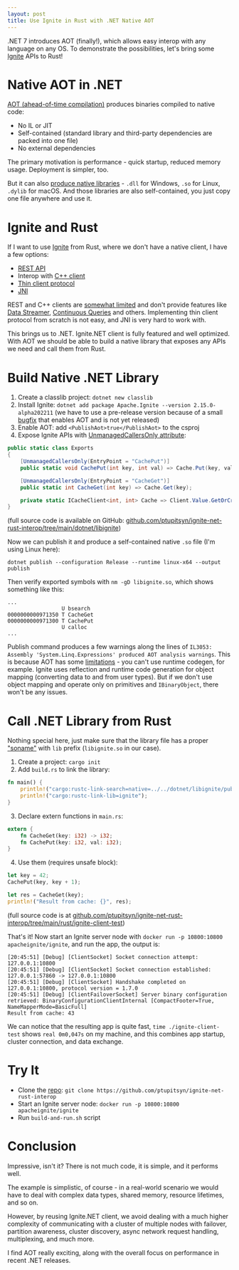 ```yaml
---
layout: post
title: Use Ignite in Rust with .NET Native AOT
---
```


.NET 7 introduces AOT (finally!), which allows easy interop with any language on any OS. To demonstrate the possibilities, let's bring some [Ignite](https://ignite.apache.org/) APIs to Rust!

# Native AOT in .NET

[AOT (ahead-of-time compilation)](https://learn.microsoft.com/en-us/dotnet/core/deploying/native-aot/) produces binaries compiled to native code:
* No IL or JIT
* Self-contained (standard library and third-party dependencies are packed into one file)
* No external dependencies

The primary motivation is performance - quick startup, reduced memory usage. Deployment is simpler, too.

But it can also [produce native libraries](https://learn.microsoft.com/en-us/dotnet/core/deploying/native-aot/#build-native-libraries) - `.dll` for Windows, `.so` for Linux, `.dylib` for macOS.
And those libraries are also self-contained, you just copy one file anywhere and use it.

# Ignite and Rust

If I want to use [Ignite](https://ignite.apache.org/) from Rust, where we don't have a native client, I have a few options:
* [REST API](https://ignite.apache.org/docs/latest/restapi)
* Interop with [C++ client](https://ignite.apache.org/docs/latest/quick-start/cpp) 
* [Thin client protocol](https://cwiki.apache.org/confluence/display/IGNITE/IEP-9+Thin+Client+Protocol)
* [JNI](https://en.wikipedia.org/wiki/Java_Native_Interface)

REST and C++ clients are [somewhat limited](https://cwiki.apache.org/confluence/display/IGNITE/Thin+clients+features) and don't provide features like 
[Data Streamer](https://ignite.apache.org/docs/latest/data-streaming), [Continuous Queries](https://ignite.apache.org/docs/latest/key-value-api/continuous-queries) and others.
Implementing thin client protocol from scratch is not easy, and JNI is very hard to work with.

This brings us to .NET. Ignite.NET client is fully featured and well optimized. 
With AOT we should be able to build a native library that exposes any APIs we need and call them from Rust.

# Build Native .NET Library

1. Create a classlib project: `dotnet new classlib`
2. Install Ignite: `dotnet add package Apache.Ignite --version 2.15.0-alpha202211` (we have to use a pre-release version because of a small [bugfix](https://github.com/apache/ignite/commit/6ad8d4085b48f0bd667f478df7a1b91e521c97c3) that enables AOT and is not yet released)
3. Enable AOT: add `<PublishAot>true</PublishAot>` to the csproj 
4. Expose Ignite APIs with [UnmanagedCallersOnly attribute](https://learn.microsoft.com/en-us/dotnet/api/system.runtime.interopservices.unmanagedcallersonlyattribute?view=net-6.0):
```csharp
public static class Exports
{
    [UnmanagedCallersOnly(EntryPoint = "CachePut")]
    public static void CachePut(int key, int val) => Cache.Put(key, val);

    [UnmanagedCallersOnly(EntryPoint = "CacheGet")]
    public static int CacheGet(int key) => Cache.Get(key);

    private static ICacheClient<int, int> Cache => Client.Value.GetOrCreateCache<int, int>("c");
}
```

(full source code is available on GitHub: [github.com/ptupitsyn/ignite-net-rust-interop/tree/main/dotnet/libignite](https://github.com/ptupitsyn/ignite-net-rust-interop/tree/main/dotnet/libignite))

Now we can publish it and produce a self-contained native `.so` file (I'm using Linux here):
```
dotnet publish --configuration Release --runtime linux-x64 --output publish
```

Then verify exported symbols with `nm -gD libignite.so`, which shows something like this:
```
...
                 U bsearch
0000000000971350 T CacheGet
0000000000971300 T CachePut
                 U calloc
...
```

Publish command produces a few warnings along the lines of `IL3053: Assembly 'System.Linq.Expressions' produced AOT analysis warnings`. 
This is because AOT has some [limitations](https://learn.microsoft.com/en-us/dotnet/core/deploying/native-aot/#limitations-of-native-aot-deployment) - you can't use runtime codegen, for example. Ignite uses reflection and runtime code generation for object mapping (converting data to and from user types). 
But if we don't use object mapping and operate only on primitives and `IBinaryObject`, there won't be any issues.

# Call .NET Library from Rust

Nothing special here, just make sure that the library file has a proper ["soname"](https://en.wikipedia.org/wiki/Soname) with `lib` prefix (`libignite.so` in our case).

1. Create a project: `cargo init`
2. Add `build.rs` to link the library:
```rust
fn main() {
    println!("cargo:rustc-link-search=native=../../dotnet/libignite/publish");
    println!("cargo:rustc-link-lib=ignite");
}
```
3. Declare extern functions in `main.rs`:
```rust
extern {
    fn CacheGet(key: i32) -> i32;
    fn CachePut(key: i32, val: i32);
}
```
4. Use them (requires unsafe block):
```rust
let key = 42;
CachePut(key, key + 1);

let res = CacheGet(key);
println!("Result from cache: {}", res);
```

(full source code is at [github.com/ptupitsyn/ignite-net-rust-interop/tree/main/rust/ignite-client-test](https://github.com/ptupitsyn/ignite-net-rust-interop/tree/main/rust/ignite-client-test))

That's it! Now start an Ignite server node with `docker run -p 10800:10800 apacheignite/ignite`, and run the app, the output is:
```
[20:45:51] [Debug] [ClientSocket] Socket connection attempt: 127.0.0.1:10800
[20:45:51] [Debug] [ClientSocket] Socket connection established: 127.0.0.1:57860 -> 127.0.0.1:10800
[20:45:51] [Debug] [ClientSocket] Handshake completed on 127.0.0.1:10800, protocol version = 1.7.0
[20:45:51] [Debug] [ClientFailoverSocket] Server binary configuration retrieved: BinaryConfigurationClientInternal [CompactFooter=True, NameMapperMode=BasicFull]
Result from cache: 43
```

We can notice that the resulting app is quite fast, `time ./ignite-client-test` shows `real	0m0,047s` on my machine, and this combines app startup, cluster connection, and data exchange.

# Try It

* Clone the [repo](https://github.com/ptupitsyn/ignite-net-rust-interop): `git clone https://github.com/ptupitsyn/ignite-net-rust-interop`
* Start an Ignite server node: `docker run -p 10800:10800 apacheignite/ignite`
* Run `build-and-run.sh` script

# Conclusion

Impressive, isn't it? There is not much code, it is simple, and it performs well.

The example is simplistic, of course - in a real-world scenario we would have to deal with complex data types, shared memory, resource lifetimes, and so on.

However, by reusing Ignite.NET client, we avoid dealing with a much higher complexity of communicating with a cluster of multiple nodes with failover, partition awareness, cluster discovery, async network request handling, multiplexing, and much more.

I find AOT really exciting, along with the overall focus on performance in recent .NET releases.  
